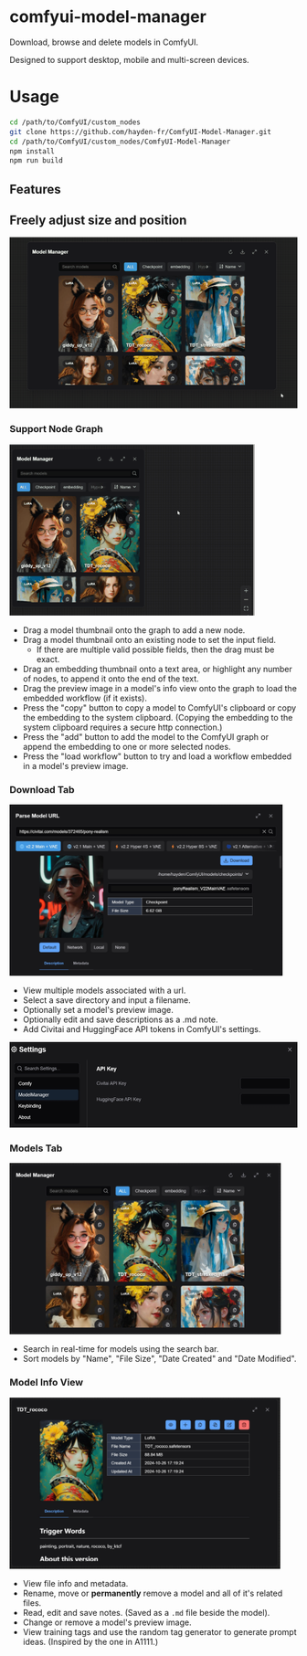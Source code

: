 # comfyui-model-manager

Download, browse and delete models in ComfyUI.

Designed to support desktop, mobile and multi-screen devices.

# Usage

```bash
cd /path/to/ComfyUI/custom_nodes
git clone https://github.com/hayden-fr/ComfyUI-Model-Manager.git
cd /path/to/ComfyUI/custom_nodes/ComfyUI-Model-Manager
npm install
npm run build
```

## Features

## Freely adjust size and position

<img src="demo/tab-models.gif" height="300" >

### Support Node Graph

<img src="demo/tab-model-node-graph.gif" height="300" >

- Drag a model thumbnail onto the graph to add a new node.
- Drag a model thumbnail onto an existing node to set the input field.
  - If there are multiple valid possible fields, then the drag must be exact.
- Drag an embedding thumbnail onto a text area, or highlight any number of nodes, to append it onto the end of the text.
- Drag the preview image in a model's info view onto the graph to load the embedded workflow (if it exists).
- Press the "copy" button to copy a model to ComfyUI's clipboard or copy the embedding to the system clipboard. (Copying the embedding to the system clipboard requires a secure http connection.)
- Press the "add" button to add the model to the ComfyUI graph or append the embedding to one or more selected nodes.
- Press the "load workflow" button to try and load a workflow embedded in a model's preview image.

### Download Tab

<img src="demo/tab-download.png" height="300" >

- View multiple models associated with a url.
- Select a save directory and input a filename.
- Optionally set a model's preview image.
- Optionally edit and save descriptions as a .md note.
- Add Civitai and HuggingFace API tokens in ComfyUI's settings.

<img src="demo/tab-settings.png" height="150" >

### Models Tab

<img src="demo/tab-models.png" alt="Model Manager Demo Screenshot" height="300"/>

- Search in real-time for models using the search bar.
- Sort models by "Name", "File Size", "Date Created" and "Date Modified".

### Model Info View

<img src="demo/tab-model-info-overview.png" alt="Model Manager Demo Screenshot" height="300"/>

- View file info and metadata.
- Rename, move or **permanently** remove a model and all of it's related files.
- Read, edit and save notes. (Saved as a `.md` file beside the model).
- Change or remove a model's preview image.
- View training tags and use the random tag generator to generate prompt ideas. (Inspired by the one in A1111.)
